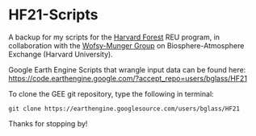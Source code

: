 # HF21-Scripts
A backup for my scripts for the [Harvard Forest](https://harvardforest.fas.harvard.edu/) REU program, in collaboration
with the [Wofsy-Munger Group](http://atmos.seas.harvard.edu/lab/) on Biosphere-Atmosphere Exchange (Harvard University).

Google Earth Engine Scripts that wrangle input data can be found here: https://code.earthengine.google.com/?accept_repo=users/bglass/HF21

To clone the GEE git repository, type the following in terminal:

```
git clone https://earthengine.googlesource.com/users/bglass/HF21
```

Thanks for stopping by!
